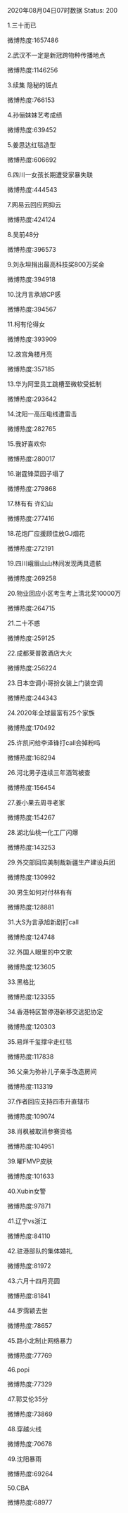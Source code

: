 2020年08月04日07时数据
Status: 200

1.三十而已

微博热度:1657486

2.武汉不一定是新冠跨物种传播地点

微博热度:1146256

3.续集 隐秘的斑点

微博热度:766153

4.孙俪妹妹艺考成绩

微博热度:639452

5.姜思达红毯造型

微博热度:606692

6.四川一女孩长期遭受家暴失联

微博热度:444543

7.网易云回应网抑云

微博热度:424124

8.吴前48分

微博热度:396573

9.刘永坦捐出最高科技奖800万奖金

微博热度:394918

10.沈月言承旭CP感

微博热度:394567

11.柯有伦得女

微博热度:393909

12.故宫角楼月亮

微博热度:357185

13.华为阿里员工跳槽至微软受抵制

微博热度:293642

14.沈阳一高压电线遭雷击

微博热度:282765

15.我好喜欢你

微博热度:280017

16.谢霆锋菜园子塌了

微博热度:279868

17.林有有 许幻山

微博热度:277416

18.花炮厂应援顾佳放GJ烟花

微博热度:272191

19.四川峨眉山山林间发现两具遗骸

微博热度:269258

20.物业回应小区考生考上清北奖10000万

微博热度:264715

21.二十不惑

微博热度:259125

22.成都莱普敦酒店大火

微博热度:256224

23.日本空调小哥扮女装上门装空调

微博热度:244343

24.2020年全球最富有25个家族

微博热度:170492

25.许凯问给李泽锋打call会掉粉吗

微博热度:168294

26.河北男子连续三年酒驾被查

微博热度:156454

27.姜小果去周寻老家

微博热度:154267

28.湖北仙桃一化工厂闪爆

微博热度:143253

29.外交部回应美制裁新疆生产建设兵团

微博热度:130992

30.男生如何对付林有有

微博热度:128881

31.大S为言承旭新剧打call

微博热度:124748

32.外国人眼里的中文歌

微博热度:123605

33.黑格比

微博热度:123355

34.香港特区暂停港新移交逃犯协定

微博热度:120303

35.易烊千玺撑伞走红毯

微博热度:117838

36.父亲为弥补儿子亲手改造房间

微博热度:113319

37.作者回应支持四市升直辖市

微博热度:109074

38.肖枫被取消参赛资格

微博热度:104951

39.曜FMVP皮肤

微博热度:101633

40.Xubin女警

微博热度:97871

41.辽宁vs浙江

微博热度:84110

42.驻港部队的集体婚礼

微博热度:81972

43.六月十四月亮圆

微博热度:81841

44.罗霈颖去世

微博热度:78657

45.路小北制止网络暴力

微博热度:77769

46.popi

微博热度:77329

47.郭艾伦35分

微博热度:73869

48.穿越火线

微博热度:70678

49.沈阳暴雨

微博热度:69264

50.CBA

微博热度:68977

